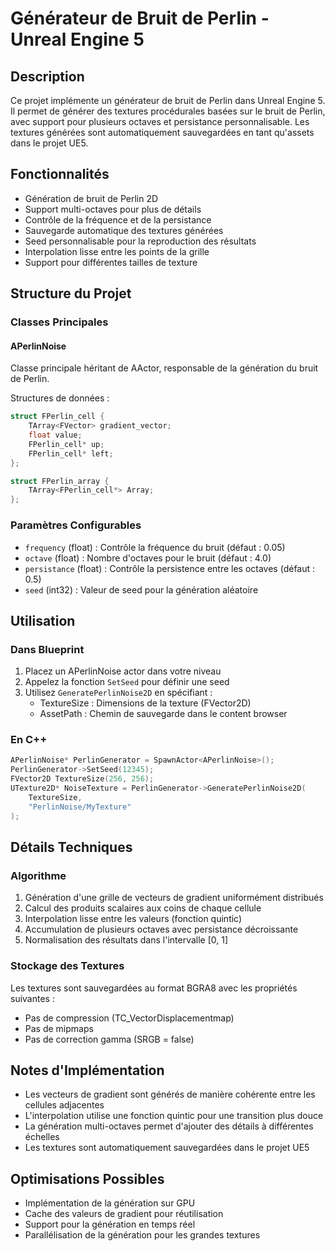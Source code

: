 # Générateur de Bruit de Perlin - Unreal Engine 5

## Description
Ce projet implémente un générateur de bruit de Perlin dans Unreal Engine 5. Il permet de générer des textures procédurales basées sur le bruit de Perlin, avec support pour plusieurs octaves et persistance personnalisable. Les textures générées sont automatiquement sauvegardées en tant qu'assets dans le projet UE5.

## Fonctionnalités
- Génération de bruit de Perlin 2D
- Support multi-octaves pour plus de détails
- Contrôle de la fréquence et de la persistance
- Sauvegarde automatique des textures générées
- Seed personnalisable pour la reproduction des résultats
- Interpolation lisse entre les points de la grille
- Support pour différentes tailles de texture

## Structure du Projet

### Classes Principales

#### APerlinNoise
Classe principale héritant de AActor, responsable de la génération du bruit de Perlin.

Structures de données :
```cpp
struct FPerlin_cell {
    TArray<FVector> gradient_vector;
    float value;
    FPerlin_cell* up;
    FPerlin_cell* left;
};

struct FPerlin_array {
    TArray<FPerlin_cell*> Array;
};
```

### Paramètres Configurables
- `frequency` (float) : Contrôle la fréquence du bruit (défaut : 0.05)
- `octave` (float) : Nombre d'octaves pour le bruit (défaut : 4.0)
- `persistance` (float) : Contrôle la persistence entre les octaves (défaut : 0.5)
- `seed` (int32) : Valeur de seed pour la génération aléatoire

## Utilisation

### Dans Blueprint
1. Placez un APerlinNoise actor dans votre niveau
2. Appelez la fonction `SetSeed` pour définir une seed
3. Utilisez `GeneratePerlinNoise2D` en spécifiant :
   - TextureSize : Dimensions de la texture (FVector2D)
   - AssetPath : Chemin de sauvegarde dans le content browser

### En C++
```cpp
APerlinNoise* PerlinGenerator = SpawnActor<APerlinNoise>();
PerlinGenerator->SetSeed(12345);
FVector2D TextureSize(256, 256);
UTexture2D* NoiseTexture = PerlinGenerator->GeneratePerlinNoise2D(
    TextureSize, 
    "PerlinNoise/MyTexture"
);
```

## Détails Techniques

### Algorithme
1. Génération d'une grille de vecteurs de gradient uniformément distribués
2. Calcul des produits scalaires aux coins de chaque cellule
3. Interpolation lisse entre les valeurs (fonction quintic)
4. Accumulation de plusieurs octaves avec persistance décroissante
5. Normalisation des résultats dans l'intervalle [0, 1]

### Stockage des Textures
Les textures sont sauvegardées au format BGRA8 avec les propriétés suivantes :
- Pas de compression (TC_VectorDisplacementmap)
- Pas de mipmaps
- Pas de correction gamma (SRGB = false)

## Notes d'Implémentation
- Les vecteurs de gradient sont générés de manière cohérente entre les cellules adjacentes
- L'interpolation utilise une fonction quintic pour une transition plus douce
- La génération multi-octaves permet d'ajouter des détails à différentes échelles
- Les textures sont automatiquement sauvegardées dans le projet UE5

## Optimisations Possibles
- Implémentation de la génération sur GPU
- Cache des valeurs de gradient pour réutilisation
- Support pour la génération en temps réel
- Parallélisation de la génération pour les grandes textures
